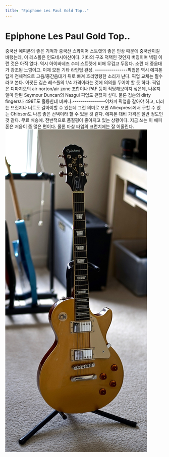 ```yaml
---
title: "Epiphone Les Paul Gold Top.."
---
```

# Epiphone Les Paul Gold Top..

중국산 에피폰의 좋은 기억과 중국산 스콰이어 스트랫의 좋은 인상 때문에 중국산이길 바랬는데, 이 레스폴은 인도네시아산이다. 기타의 구조 덕택인 것인지 버징이며 넥휨 이런 것은 아직 없다. 역시 아이바네즈 수퍼 스트렛에 비해 무겁고 두껍다. 소린 더 중음대가 강조된 느낌이고. 이제 모든 기타 라인업 완성. ----------------픽업은 역시 에피폰 답게 전체적으로 고음/중간음대가 뒤로 빠져 흐리멍텅한 소리가 난다. 픽업 교체는 필수라고 본다. 어쨋든 깁슨 레스폴의 1/4 가격이라는 것에 의의를 두어야 할 듯 하다. 픽업은 디마지오의 air norton/air zone 조합이나 PAF 등이 적당해보이지 싶은데, 나온지 얼마 안된 Seymour Duncan의 Nazgul 픽업도 괜찮지 싶다. 물론 깁슨의 dirty fingers나 498T도 훌륭한데 비싸다.----------------어차피 픽업을 갈아야 하고, 더러는 브릿지나 너트도 갈아야할 수 있는데 그런 의미로 보면 Alliexpress에서 구할 수 있는 Chibson도 나름 좋은 선택이라 할 수 있을 것 같다. 에피폰 대비 가격은 절반 정도인 것 같다. 무료 배송에. 전반적으로 품질평이 좋아지고 있는 상황이다. 지금 쓰는 이 에피폰은 저음이 좀 많은 편이다. 물론 마샬 타입의 크런치에는 잘 어울린다. ![image](/assets/images/a492cd7351d3296632978559840fc113.jpg)





